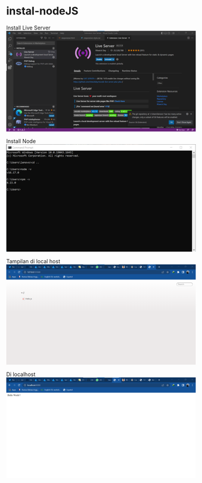 # instal-nodeJS
Install Live Server
![AWAL](img/1.png)

Install Node
![AWAL](img/2.png)

Tampilan di local host
![AWAL](img/3.png)

Di localhost
![AWAL](img/4.png)
